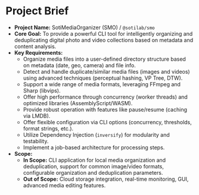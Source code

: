 <!-- Version: 0.2 | Last Updated: 2025-04-05 | Updated By: Cline -->

# Project Brief

*   **Project Name:** SotiMediaOrganizer (SMO) / `@sotilab/smo`
*   **Core Goal:** To provide a powerful CLI tool for intelligently organizing and deduplicating digital photo and video collections based on metadata and content analysis.
*   **Key Requirements:**
    *   Organize media files into a user-defined directory structure based on metadata (date, geo, camera) and file info.
    *   Detect and handle duplicate/similar media files (images and videos) using advanced techniques (perceptual hashing, VP Tree, DTW).
    *   Support a wide range of media formats, leveraging FFmpeg and Sharp (libvips).
    *   Offer high performance through concurrency (worker threads) and optimized libraries (AssemblyScript/WASM).
    *   Provide robust operation with features like pause/resume (caching via LMDB).
    *   Offer flexible configuration via CLI options (concurrency, thresholds, format strings, etc.).
    *   Utilize Dependency Injection (`inversify`) for modularity and testability.
    *   Implement a job-based architecture for processing steps.
*   **Scope:**
    *   **In Scope:** CLI application for local media organization and deduplication, support for common image/video formats, configurable organization and deduplication parameters.
    *   **Out of Scope:** Cloud storage integration, real-time monitoring, GUI, advanced media editing features.